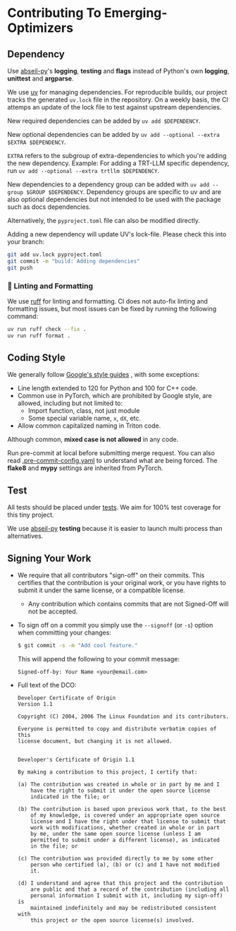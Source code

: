 # Contributing To Emerging-Optimizers

## Dependency

Use [abseil-py](https://github.com/abseil/abseil-py/tree/main)'s **logging**, **testing** and **flags** instead of Python's own **logging**, **unittest** and **argparse**.

We use [uv](https://docs.astral.sh/uv/) for managing dependencies. For reproducible builds, our project tracks the generated `uv.lock` file in the repository.
On a weekly basis, the CI attemps an update of the lock file to test against upstream dependencies.

New required dependencies can be added by `uv add $DEPENDENCY`.

New optional dependencies can be added by `uv add --optional --extra $EXTRA $DEPENDENCY`.

`EXTRA` refers to the subgroup of extra-dependencies to which you're adding the new dependency.
Example: For adding a TRT-LLM specific dependency, run `uv add --optional --extra trtllm $DEPENDENCY`.

New dependencies to a dependency group can be added with `uv add --group $GROUP $DEPENDENCY`. Dependency groups are specific to uv and are also optional dependencies but not intended to be used with the package such as docs dependencies.

Alternatively, the `pyproject.toml` file can also be modified directly.

Adding a new dependency will update UV's lock-file. Please check this into your branch:

```bash
git add uv.lock pyproject.toml
git commit -m "build: Adding dependencies"
git push
```

### 🧹 Linting and Formatting

We use [ruff](https://docs.astral.sh/ruff/) for linting and formatting. CI does not auto-fix linting and formatting issues, but most issues can be fixed by running the following command:

```bash
uv run ruff check --fix .
uv run ruff format .
```

## Coding Style

We generally follow [Google's style guides](https://google.github.io/styleguide/) , with some exceptions:

* Line length extended to 120 for Python and 100 for C++ code.
* Common use in PyTorch, which are prohibited by Google style, are allowed, including but not limited to:
  * Import function, class, not just module
  * Some special variable name, `x`, `dX`, etc.
* Allow common capitalized naming in Triton code.

Although common, **mixed case is not allowed** in any code.

Run pre-commit at local before submitting merge request. You can also read [.pre-commit-config.yaml]( .pre-commit-config.yaml) to understand what are being forced. The **flake8** and **mypy** settings are inherited from PyTorch.

## Test

All tests should be placed under [tests](tests). We aim for 100% test coverage for this tiny project.

We use [abseil-py](https://github.com/abseil/abseil-py/tree/main) **testing** because it is easier to launch multi process than alternatives.

## Signing Your Work

* We require that all contributors "sign-off" on their commits. This certifies that the contribution is your original work, or you have rights to submit it under the same license, or a compatible license.

  * Any contribution which contains commits that are not Signed-Off will not be accepted.

* To sign off on a commit you simply use the `--signoff` (or `-s`) option when committing your changes:
  ```bash
  $ git commit -s -m "Add cool feature."
  ```
  This will append the following to your commit message:
  ```
  Signed-off-by: Your Name <your@email.com>
  ```

* Full text of the DCO:

  ```
  Developer Certificate of Origin
  Version 1.1

  Copyright (C) 2004, 2006 The Linux Foundation and its contributors.

  Everyone is permitted to copy and distribute verbatim copies of this
  license document, but changing it is not allowed.


  Developer's Certificate of Origin 1.1

  By making a contribution to this project, I certify that:

  (a) The contribution was created in whole or in part by me and I
      have the right to submit it under the open source license
      indicated in the file; or

  (b) The contribution is based upon previous work that, to the best
      of my knowledge, is covered under an appropriate open source
      license and I have the right under that license to submit that
      work with modifications, whether created in whole or in part
      by me, under the same open source license (unless I am
      permitted to submit under a different license), as indicated
      in the file; or

  (c) The contribution was provided directly to me by some other
      person who certified (a), (b) or (c) and I have not modified
      it.

  (d) I understand and agree that this project and the contribution
      are public and that a record of the contribution (including all
      personal information I submit with it, including my sign-off) is
      maintained indefinitely and may be redistributed consistent with
      this project or the open source license(s) involved.
  ```
